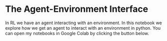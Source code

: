 # The Agent-Environment Interface
In RL we have an agent interacting with an environment. In this notebook we explore how we get an agent to interact with an environment in python. You can open my notebooks in Google Colab by clicking the button below.

